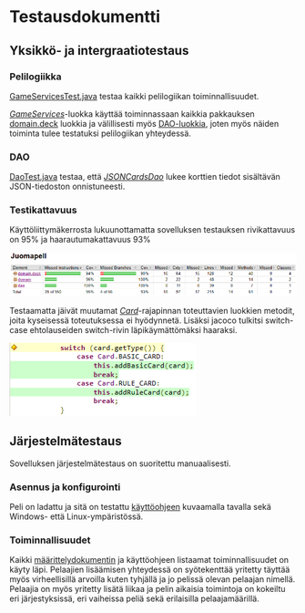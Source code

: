 # Testausdokumentti

## Yksikkö- ja intergraatiotestaus

### Pelilogiikka

[GameServicesTest.java](https://github.com/Jeemlei/ot-harjoitustyo/blob/master/Juomapeli/src/test/java/logicTests/GameServicesTest.java) testaa kaikki pelilogiikan toiminnallisuudet.

[_GameServices_](https://github.com/Jeemlei/ot-harjoitustyo/blob/master/Juomapeli/src/main/java/domain/GameServices.java)-luokka käyttää toiminnassaan kaikkia pakkauksen [domain.deck](https://github.com/Jeemlei/ot-harjoitustyo/tree/master/Juomapeli/src/main/java/domain/deck) luokkia ja välillisesti myös [DAO-luokkia](https://github.com/Jeemlei/ot-harjoitustyo/tree/master/Juomapeli/src/main/java/dao), joten myös näiden toiminta tulee testatuksi pelilogiikan yhteydessä.

### DAO

[DaoTest.java](https://github.com/Jeemlei/ot-harjoitustyo/blob/master/Juomapeli/src/test/java/logicTests/DaoTest.java) testaa, että [_JSONCardsDao_](https://github.com/Jeemlei/ot-harjoitustyo/blob/master/Juomapeli/src/main/java/dao/JSONCardsDao.java) lukee korttien tiedot sisältävän JSON-tiedoston onnistuneesti.

### Testikattavuus

Käyttöliittymäkerrosta lukuunottamatta sovelluksen testauksen rivikattavuus on 95% ja haarautumakattavuus 93%

![rivikattavuus](https://github.com/Jeemlei/ot-harjoitustyo/blob/master/dokumentaatio/Kuvat/rivikattavuus.PNG)

Testaamatta jäivät muutamat [_Card_](https://github.com/Jeemlei/ot-harjoitustyo/blob/master/Juomapeli/src/main/java/domain/deck/Card.java)-rajapinnan toteuttavien luokkien metodit, joita kyseisessä toteutuksessa ei hyödynnetä. Lisäksi jacoco tulkitsi switch-case ehtolauseiden switch-rivin läpikäymättömäksi haaraksi.

![rivikattavuus](https://github.com/Jeemlei/ot-harjoitustyo/blob/master/dokumentaatio/Kuvat/switch-case.PNG)

## Järjestelmätestaus

Sovelluksen järjestelmätestaus on suoritettu manuaalisesti.

### Asennus ja konfigurointi

Peli on ladattu ja sitä on testattu [käyttöohjeen](https://github.com/Jeemlei/ot-harjoitustyo/blob/master/dokumentaatio/ohje.md) kuvaamalla tavalla sekä Windows- että Linux-ympäristössä.

### Toiminnallisuudet

Kaikki [määrittelydokumentin](https://github.com/Jeemlei/ot-harjoitustyo/blob/master/dokumentaatio/vaatimusmaarittely.md#perusversion-tarjoama-toiminnallisuus) ja käyttöohjeen listaamat toiminnallisuudet on käyty läpi. Pelaajien lisäämisen yhteydessä on syötekenttää yritetty täyttää myös virheellisillä arvoilla kuten tyhjällä ja jo pelissä olevan pelaajan nimellä. Pelaajia on myös yritetty lisätä liikaa ja pelin aikaisia toimintoja on kokeiltu eri järjestyksissä, eri vaiheissa peliä sekä erilaisilla pelaajamäärillä.
